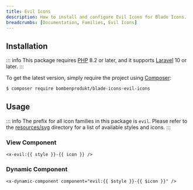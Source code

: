 ```yaml
---
title: Evil Icons
description: How to install and configure Evil Icons for Blade Icons.
breadcrumbs: [Documentation, Families, Evil Icons]
---
```


## Installation

::: info
This package requires [PHP](https://www.php.net/) 8.2 or later, and it supports [Laravel](https://laravel.com/) 10 or later.
:::

To get the latest version, simply require the project using [Composer](https://getcomposer.org/):

```bash
$ composer require bombenprodukt/blade-icons-evil-icons
```

## Usage

::: info
The prefix for all icon families in this package is `evil`. Please refer to the [resources/svg](https://github.com/BombenProdukt/blade-icons-evil-icons/tree/main/resources/svg) directory for a list of available styles and icons.
:::

### View Component

```blade
<x-evil:{{ style }}-{{ icon }} />
```

### Dynamic Component

```blade
<x-dynamic-component component="evil:{{ $style }}-{{ $icon }}" />
```
